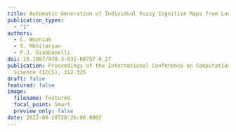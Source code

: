 ```yaml
---
title: Automatic Generation of Individual Fuzzy Cognitive Maps from Longitudinal Data.
publication_types:
  - "1"
authors:
  - C. Wozniak
  - S. Mkhitaryan
  - P.J. Giabbanelli
doi: 10.1007/978-3-031-08757-8_27
publication: Proceedings of the International Conference on Computational
  Science (ICCS), 312-325
draft: false
featured: false
image:
  filename: featured
  focal_point: Smart
  preview_only: false
date: 2022-09-28T20:26:00.000Z
---
```

